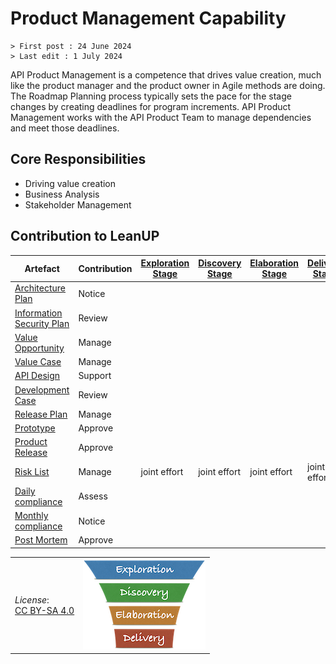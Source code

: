 # Product Management Capability

```text
> First post : 24 June 2024
> Last edit : 1 July 2024
```

API Product Management is a competence that drives value creation, much like the product manager and the product owner in Agile methods are doing. The Roadmap Planning process typically sets the pace for the stage changes by creating deadlines for program increments. API Product Management works with the API Product Team to manage dependencies and meet those deadlines.

## Core Responsibilities

- Driving value creation
- Business Analysis
- Stakeholder Management

## Contribution to LeanUP

| Artefact | Contribution | [Exploration Stage](/Stages/exploration.md) |[Discovery Stage](/Stages/discovery.md) | [Elaboration Stage](/Stages/elaboration.md) | [Delivery Stage](/Stages/delivery.md) |
| ----- | ------------ | - | - | - | - |
| [Architecture Plan](/Artefacts/arch-plan.md) | Notice |  |  |  |  |
| [Information Security Plan](/Artefacts/sec-plan) | Review |  |  |  |  |
| [Value Opportunity](/Artefacts/val-oppo.md) | Manage |  |  |  |  |
| [Value Case](/Artefacts/val-case.md) | Manage |  |  |  |  |
| [API Design](/Artefacts/api-design.md) | Support | | | | |
| [Development Case](/Artefacts/dev-case.md) | Review |  |  |  |  |
| [Release Plan](/Artefacts/rel-plan.md) | Manage |  |  |  |  |
| [Prototype](/Artefacts/pro-review.md) | Approve |  |  |  |  |
| [Product Release](/Artefacts/rel-review.md) | Approve |  |  |  |  |
| [Risk List](/Artefacts/risklist.md) | Manage | joint effort | joint effort | joint effort | joint effort |
| [Daily compliance](/Artefacts/dailyCompliance.md) | Assess |  |  |  |  |
| [Monthly compliance](/Artefacts/monthlyCompliance.md) | Notice |  |  |  |  |
| [Post Mortem][pm] | Approve |  |  |  |  |

| | |
| - | - |
| *License*:</BR>[CC BY-SA 4.0](https://creativecommons.org/licenses/by-sa/4.0/deed.en) | [![LeanUP Logo](/images/leanupLogo-s.png)][nav] |

[nav]: /Capabilities/overview.md
[pm]: /Artefacts/post-mortem.md
